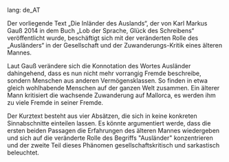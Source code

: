lang: de_AT

Der vorliegende Text „Die Inländer des Auslands“, der von Karl Markus Gauß 2014 in dem Buch „Lob der Sprache, Glück des Schreibens“ veröffentlicht wurde, beschäftigt sich mit der veränderten Rolle des „Ausländers“ in der Gesellschaft und der Zuwanderungs-Kritik eines älteren Mannes.

Laut Gauß verändere sich die Konnotation des Wortes Ausländer dahingehend, dass es nun nicht mehr vorrangig Fremde beschreibe, sondern Menschen aus anderen Vermögensklassen. So finden in etwa gleich wohlhabende Menschen auf der ganzen Welt zusammen. Ein älterer Mann kritisiert die wachsende Zuwanderung auf Mallorca, es werden ihm zu viele Fremde in seiner Fremde.

Der Kurztext besteht aus vier Absätzen, die sich in keine konkreten Sinnabschnitte einteilen lassen. Es könnte argumentiert werde, dass die ersten beiden Passagen die Erfahrungen des älteren Mannes wiedergeben und sich auf die veränderte Rolle des Begriffs "Ausländer" konzentrieren und der zweite Teil dieses Phänomen gesellschaftskritisch und sarkastisch beleuchtet.

